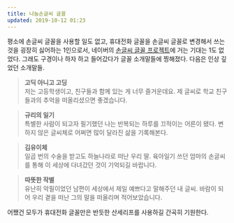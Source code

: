 ```yaml
---
title: 나눔손글씨 글꼴
updated: 2019-10-12 01:23
---
```


평소에 손글씨 글꼴을 사용할 일도 없고, 휴대전화 글꼴을 손글씨 글꼴로 변경해서 쓰는 것을 굉장히 싫어하는 1인으로서, 네이버의 [손글씨 글꼴 프로젝트](https://clova.ai/handwriting/list.html)에 거는 기대는 1도 없었다. 그래도 구경이나 하자 하고 들어갔다가 글꼴 소개말들에 찡해졌다. 다음은 인상 깊었던 소개말들.

> <b>고딕 아니고 고딩</b><br> 저는 고등학생이고, 친구들과 함께 있는 게 너무 즐거운데요. 제 글씨로 학교 친구들과의 추억을 떠올리셨으면 좋겠습니다.

> <b>규리의 일기</b><br> 특별한 사람이 되고자 필기했던 나는 반복되는 하루를 끄적이는 어른이 됐다. 변하지 않은 글씨체로 어쩌면 많이 달라진 삶을 기록해본다.

> <b>김유이체</b><br> 일곱 번의 수술을 받고도 하늘나라로 떠난 우리 딸. 육아일기 쓰던 엄마의 손글씨를 통해 이 세상에 다녀갔던 것이 기억되길 바랍니다.

> <b>따뜻한 작별</b><br> 유난히 악필이었던 남편이 세상에서 제일 예쁘다고 말해주던 내 글씨. 바람이 되어 우리 곁을 떠난 그의 말을 떠올리며 적어보았습니다.

어쨌건 모두가 휴대전화 글꼴만은 반듯한 산세리프를 사용하길 간곡히 기원한다.
